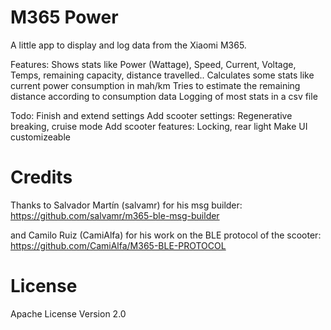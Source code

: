 M365 Power
=====

A little app to display and log data from the Xiaomi M365.

Features:
Shows stats like Power (Wattage), Speed, Current, Voltage, Temps, remaining capacity, distance travelled..
Calculates some stats like current power consumption in mah/km
Tries to estimate the remaining distance according to consumption data
Logging of most stats in a csv file

Todo:
Finish and extend settings 
Add scooter settings: Regenerative breaking, cruise mode 
Add scooter features: Locking, rear light 
Make UI customizeable

 
# Credits

Thanks to Salvador Martín (salvamr) for his msg builder: https://github.com/salvamr/m365-ble-msg-builder

and Camilo Ruiz (CamiAlfa) for his work on the BLE protocol of the scooter: https://github.com/CamiAlfa/M365-BLE-PROTOCOL

# License

Apache License Version 2.0
